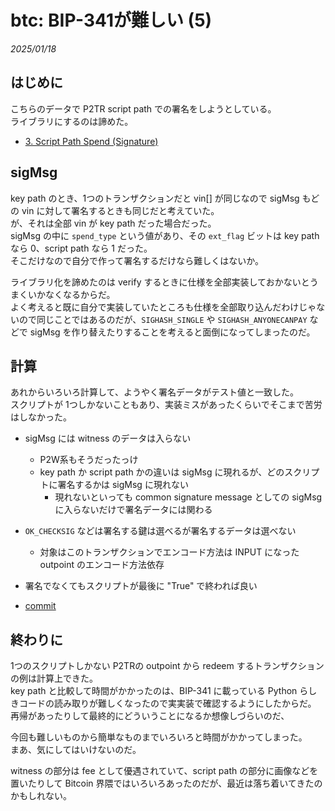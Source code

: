 # btc: BIP-341が難しい (5)

_2025/01/18_

## はじめに

こちらのデータで P2TR script path での署名をしようとしている。  
ライブラリにするのは諦めた。

* [3. Script Path Spend (Signature)](https://learnmeabitcoin.com/technical/upgrades/taproot/#example-3-script-path-spend-signature)

## sigMsg

key path のとき、1つのトランザクションだと vin[] が同じなので sigMsg もどの vin に対して署名するときも同じだと考えていた。  
が、それは全部 vin が key path だった場合だった。  
sigMsg の中に `spend_type` という値があり、その `ext_flag` ビットは key path なら 0、script path なら 1 だった。  
そこだけなので自分で作って署名するだけなら難しくはないか。

ライブラリ化を諦めたのは verify するときに仕様を全部実装しておかないとうまくいかなくなるからだ。  
よく考えると既に自分で実装していたところも仕様を全部取り込んだわけじゃないので同じことではあるのだが、`SIGHASH_SINGLE` や `SIGHASH_ANYONECANPAY` などで sigMsg を作り替えたりすることを考えると面倒になってしまったのだ。

## 計算

あれからいろいろ計算して、ようやく署名データがテスト値と一致した。  
スクリプトが 1つしかないこともあり、実装ミスがあったくらいでそこまで苦労はしなかった。

* sigMsg には witness のデータは入らない
  * P2W系もそうだったっけ
  * key path か script path かの違いは sigMsg に現れるが、どのスクリプトに署名するかは sigMsg に現れない
    * 現れないといっても common signature message としての sigMsg に入らないだけで署名データには関わる
* `OK_CHECKSIG` などは署名する鍵は選べるが署名するデータは選べない
  * 対象はこのトランザクションでエンコード方法は INPUT になった outpoint のエンコード方法依存
* 署名でなくてもスクリプトが最後に "True" で終われば良い

* [commit](https://github.com/hirokuma/btc_lib/commit/02776391083abac7d4698791376a15767dca31da)

## 終わりに

1つのスクリプトしかない P2TRの outpoint から redeem するトランザクションの例は計算上できた。  
key path と比較して時間がかかったのは、BIP-341 に載っている Python らしきコードの読み取りが難しくなったので実実装で確認するようにしたからだ。  
再帰があったりして最終的にどういうことになるか想像しづらいのだ、

今回も難しいものから簡単なものまでいろいろと時間がかかってしまった。  
まあ、気にしてはいけないのだ。

witness の部分は fee として優遇されていて、script path の部分に画像などを置いたりして Bitcoin 界隈ではいろいろあったのだが、最近は落ち着いてきたのかもしれない。
